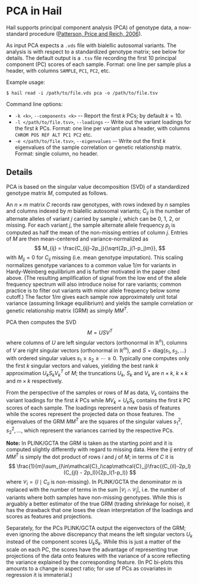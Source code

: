 # PCA in Hail

Hail supports principal component analysis (PCA) of genotype data, a now-standard procedure ([Patterson, Price and Reich, 2006](http://journals.plos.org/plosgenetics/article?id=10.1371/journal.pgen.0020190)).

As input PCA expects a `.vds` file with bialellic autosomal variants. The analysis is with respect to a standardized genotype matrix; see below for details. The default output is a `.tsv` file recording the first 10 principal component (PC) scores of each sample. Format: one line per sample plus a header, with columns `SAMPLE`, `PC1`, `PC2`, etc.

Example usage:
```
$ hail read -i /path/to/file.vds pca -o /path/to/file.tsv
```

Command line options:
 - `-k <k>`, `--components <k>` -- Report the first $k$ PCs; by default $k = 10$.
 - `-l </path/to/file.tsv>`, `--loadings` -- Write out the variant loadings for the first $k$ PCs. Format: one line per variant plus a header, with columns `CHROM POS REF ALT PC1 PC2` etc.
 - `-e </path/to/file.tsv>`, `--eigenvalues` -- Write out the first $k$ eigenvalues of the sample correlation or genetic relationship matrix. Format: single column, no header.


## Details

PCA is based on the singular value decomposition (SVD) of a standardized genotype matrix $M$, computed as follows.

An $n\times m$ matrix $C$ records raw genotypes, with rows indexed by $n$ samples and columns indexed by $m$ bialellic autosomal variants; $C_{ij}$ is the number of alternate alleles of variant $j$ carried by sample $i$, which can be 0, 1, 2, or missing. For each variant $j$, the sample alternate allele frequency $p_j$ is computed as half the mean of the non-missing entries of column $j$. Entries of $M$ are then mean-centered and variance-normalized as
$$
M_{ij} = \frac{C_{ij}-2p_j}{\sqrt{2p_j(1-p_j)m}},
$$
with $M_{ij} = 0$ for $C_{ij}$ missing (i.e. mean genotype imputation). This scaling normalizes genotype variances to a common value $1/m$ for variants in Hardy-Weinberg equilibrium and is further motivated in the paper cited above. (The resulting amplification of signal from the low end of the allele frequency spectrum will also introduce noise for rare variants; common practice is to filter out variants with minor allele frequency below some cutoff.)  The factor $1/m$ gives each sample row approximately unit total variance (assuming linkage equilibrium) and yields the sample correlation or genetic relationship matrix (GRM) as simply $MM^T$.

PCA then computes the SVD
$$
M = USV^T
$$
where columns of $U$ are left singular vectors (orthonormal in $\mathbb{R}^n$), columns of $V$ are right singular vectors (orthonormal in $\mathbb{R}^m$), and $S=\mathrm{diag}(s_1, s_2, \ldots)$ with ordered singular values $s_1 \ge s_2 \ge \cdots \ge 0$. Typically one computes only the first $k$ singular vectors and values, yielding the best rank $k$ approximation $U_k S_k V_k^T$ of $M$; the truncations $U_k$, $S_k$ and $V_k$ are $n\times k$, $k\times k$ and $m\times k$ respectively.

From the perspective of the samples or rows of $M$ as data, $V_k$ contains the variant loadings for the first $k$ PCs while $MV_k = U_k S_k$ contains the first $k$ PC scores of each sample. The loadings represent a new basis of features while the scores represent the projected data on those features. The eigenvalues of the GRM $MM^T$ are the squares of the singular values $s_1^2, s_2^2, \ldots$, which represent the variances carried by the respective PCs.

**Note:** In PLINK/GCTA the GRM is taken as the starting point and it is computed slightly differently with regard to missing data. Here the $ij$ entry of $MM^T$ is simply the dot product of rows $i$ and $j$ of $M$; in terms of $C$ it is
$$
\frac{1}{m}\sum_{l\in\mathcal{C}_i\cap\mathcal{C}_j}\frac{(C_{il}-2p_l)(C_{jl} - 2p_l)}{2p_l(1-p_l)}
$$
where $\mathcal{C}_i = \{l\mid C_{il}\text{ is non-missing}\}$. In PLINK/GCTA the denominator $m$ is replaced with the number of terms in the sum $\lvert\mathcal{C}_i\cap\mathcal{C}_j\rvert$, i.e. the number of variants where both samples have non-missing genotypes. While this is arguably a better estimator of the true GRM (trading shrinkage for noise), it has the drawback that one loses the clean interpretation of the loadings and scores as features and projections.

Separately, for the PCs PLINK/GCTA output the eigenvectors of the GRM; even ignoring the above discrepancy that means the left singular vectors $U_k$ instead of the component scores $U_k S_k$. While this is just a matter of the scale on each PC, the scores have the advantage of representing true projections of the data onto features with the variance of a score reflecting the variance explained by the corresponding feature. (In PC bi-plots this amounts to a change in aspect ratio; for use of PCs as covariates in regression it is immaterial.)


